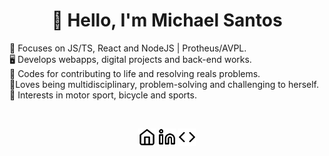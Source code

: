 <h1 align='center'>👋 Hello, I'm Michael Santos</h1> 
<p align='left'>
🧠 Focuses on JS/TS, React and NodeJS | Protheus/AVPL.<br>
🖥 Develops webapps, digital projects and back-end works.<br>
💪 Codes for contributing to life and resolving reals problems.<br>
💙Loves being multidisciplinary, problem-solving and challenging to herself.<br>
🧩 Interests in motor sport, bicycle and sports.<br>
</p><br>

<p align='center'>
<a href="https://github.com/michaelsantos87" target="_blank" title="Homepage"><img height="28" src="https://raw.githubusercontent.com/michaelsantos87/michaelsantos87/1ba0e97a09701bc1d252b9b302d842d6dfa462b4/home.svg"></a>
<a href="https://github.com/michaelsantos87" target="_blank" title="LinkedIn"><img height="28" src="https://raw.githubusercontent.com/michaelsantos87/michaelsantos87/1ba0e97a09701bc1d252b9b302d842d6dfa462b4/linkedin.svg"></a>
<a href="https://github.com/michaelsantos87" target="_blank" title="HackerRank"><img  height="28" src="https://raw.githubusercontent.com/michaelsantos87/michaelsantos87/1ba0e97a09701bc1d252b9b302d842d6dfa462b4/code.svg"></a>
</p>
